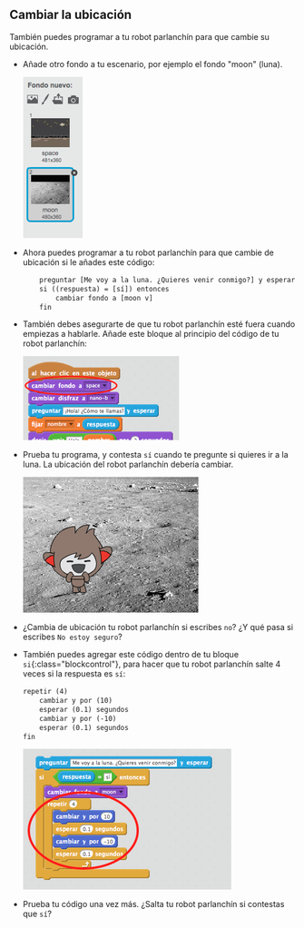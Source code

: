 ## Cambiar la ubicación

También puedes programar a tu robot parlanchín para que cambie su ubicación.

+ Añade otro fondo a tu escenario, por ejemplo el fondo "moon" (luna).

	![screenshot](images/chatbot-moon.png)

+ Ahora puedes programar a tu robot parlanchín para que cambie de ubicación si le añades este código:

	```blocks
		preguntar [Me voy a la luna. ¿Quieres venir conmigo?] y esperar
		si ((respuesta) = [sí]) entonces
			cambiar fondo a [moon v]
		fin
	```

+ También debes asegurarte de que tu robot parlanchín esté fuera cuando empiezas a hablarle. Añade este bloque al principio del código de tu robot parlanchín:

	![screenshot](images/chatbot-outside.png)

+ Prueba tu programa, y contesta `sí` cuando te pregunte si quieres ir a la luna. La ubicación del robot parlanchín debería cambiar.

	![screenshot](images/chatbot-backdrop.png)

+ ¿Cambia de ubicación tu robot parlanchín si escribes `no`? ¿Y qué pasa si escribes `No estoy seguro`?

+ También puedes agregar este código dentro de tu bloque `si`{:class="blockcontrol"}, para hacer que tu robot parlanchín salte 4 veces si la respuesta es `sí`:

	```blocks
	repetir (4)
		cambiar y por (10)
		esperar (0.1) segundos
		cambiar y por (-10)
		esperar (0.1) segundos
	fin
	```

	![screenshot](images/chatbot-loop.png)

+ Prueba tu código una vez más. ¿Salta tu robot parlanchín si contestas que `sí`?
